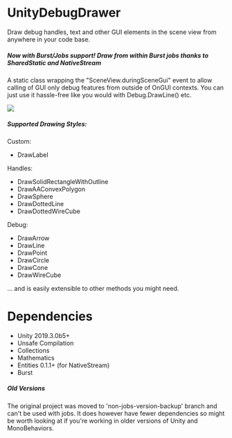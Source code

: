 # UnityDebugDrawer 

Draw debug handles, text and other GUI elements in the scene view from anywhere in your code base. 

##### Now with Burst/Jobs support! Draw from within Burst jobs thanks to SharedStatic<T> and NativeStream #####

A static class wrapping the "SceneView.duringSceneGui" event to allow calling of GUI only debug features from outside of OnGUI contexts. You can just use it hassle-free like you would with Debug.DrawLine() etc.

<img src="https://i.imgur.com/SVQRQad.jpg" target="_blank" />

##### Supported Drawing Styles: #####

  Custom:
  * DrawLabel

  Handles:
  * DrawSolidRectangleWithOutline
  * DrawAAConvexPolygon
  * DrawSphere
  * DrawDottedLine
  * DrawDottedWireCube
  
  Debug:
  * DrawArrow
  * DrawLine
  * DrawPoint
  * DrawCircle
  * DrawCone
  * DrawWireCube

... and is easily extensible to other methods you might need.

# Dependencies

 * Unity 2019.3.0b5+
 * Unsafe Compilation
 * Collections
 * Mathematics
 * Entities 0.1.1+ (for NativeStream)
 * Burst

##### Old Versions #####

The original project was moved to 'non-jobs-version-backup' branch and can't be used with jobs. It does however have fewer dependencies so might be worth looking at if you're working in older versions of Unity and MonoBehaviors.
